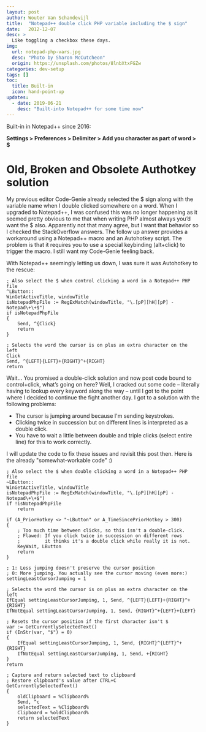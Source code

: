 ```yaml
---
layout: post
author: Wouter Van Schandevijl
title:  "Notepad++ double click PHP variable including the $ sign"
date:   2012-12-07
desc: >
  Like toggling a checkbox these days.
img:
  url: notepad-php-vars.jpg
  desc: "Photo by Sharon McCutcheon"
  origin: https://unsplash.com/photos/8lnbXtxFGZw
categories: dev-setup
tags: []
toc:
  title: Built-in
  icon: hand-point-up
updates:
  - date: 2019-06-21
    desc: "Built-into Notepad++ for some time now"
---
```


Built-in in Notepad++ since 2016:

**Settings > Preferences > Delimiter > Add you character as part of word > $**


<!--more-->

# Old, Broken and Obsolete Authotkey solution

My previous editor Code-Genie already selected the $ sign along with the variable name when I double clicked somewhere
on a word. When I upgraded to Notepad++, I was confused this was no longer happening as it seemed pretty obvious to me that
when writing PHP almost always you’d want the $ also. Apparently not that many agree, but I want that behavior so I checked
the StackOverflow answers. The follow up answer provides a workaround using a Notepad++ macro and an Autohotkey script.
The problem is that it requires you to use a special keybinding (alt+click) to trigger the macro.
I still want my Code-Genie feeling back.

With Notepad++ seemingly letting us down, I was sure it was Autohotkey to the rescue:

```autohotkey
; Also select the $ when control clicking a word in a Notepad++ PHP file
^LButton::
WinGetActiveTitle, windowTitle
isNotepadPhpFile := RegExMatch(windowTitle, "\.[pP][hH][pP] - Notepad\+\+$")
if isNotepadPhpFile
{
    Send, ^{Click}
    return
}
 
; Selects the word the cursor is on plus an extra character on the left
Click
Send, ^{LEFT}{LEFT}+{RIGHT}^+{RIGHT}
return
```

Wait… You promised a double-click solution and now post code bound to control+click, what’s going on here?
Well, I cracked out some code – literally having to lookup every keyword along the way – until I got to the
point where I decided to continue the fight another day. I got to a solution with the following problems:

- The cursor is jumping around because I'm sending keystrokes.
- Clicking twice in succession but on different lines is interpreted as a double click.
- You have to wait a little between double and triple clicks (select entire line) for this to work correctly.

I will update the code to fix these issues and revisit this post then. Here is the already "somewhat-workable code" :)

```autohotkey
; Also select the $ when double clicking a word in a Notepad++ PHP file
~LButton::
WinGetActiveTitle, windowTitle
isNotepadPhpFile := RegExMatch(windowTitle, "\.[pP][hH][pP] - Notepad\+\+$")
if !isNotepadPhpFile
    return
 
if (A_PriorHotkey <> "~LButton" or A_TimeSincePriorHotkey > 300)
{
    ; Too much time between clicks, so this isn't a double-click.
    ; Flawed: If you click twice in succession on different rows
    ;         it thinks it's a double click while really it is not.
    KeyWait, LButton
    return
}
 
; 1: Less jumping doesn't preserve the cursor position
; 0: More jumping. You actually see the cursor moving (even more:)
settingLeastCursorJumping = 1
 
; Selects the word the cursor is on plus an extra character on the left
IfEqual settingLeastCursorJumping, 1, Send, ^{LEFT}{LEFT}+{RIGHT}^+{RIGHT}
IfNotEqual settingLeastCursorJumping, 1, Send, {RIGHT}^+{LEFT}+{LEFT}
 
; Resets the cursor position if the first character isn't $
var := GetCurrentlySelectedText()
if (InStr(var, "$") = 0)
{
    IfEqual settingLeastCursorJumping, 1, Send, {RIGHT}^{LEFT}^+{RIGHT}
    IfNotEqual settingLeastCursorJumping, 1, Send, +{RIGHT}
}
return
 
; Capture and return selected text to clipboard
; Restore clipboard's value after CTRL+C
GetCurrentlySelectedText()
{
    oldClipboard = %Clipboard%
    Send, ^c
    selectedText = %Clipboard%
    Clipboard = %oldClipboard%
    return selectedText
}
```
